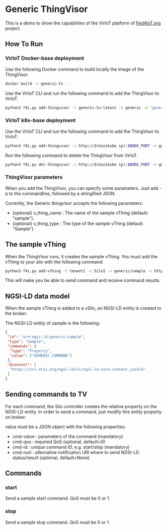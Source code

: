# Generic ThingVisor

This is a demo to show the capabilities of the VirIoT platform of [Fed4IoT.org](https://fed4iot.org/) project.

## How To Run

### VirIoT Docker-base deployment

Use the following Docker command to build locally the image of the ThingVisor.

```bash
docker build -t generic-tv .
```

Use the VirIoT CLI and run the following command to add the ThingVisor to VirIoT.

```bash
python3 f4i.py add-thingvisor -i generic-tv:latest -n generic -d "generic thingVisor" -p '{}'
```

### VirIoT k8s-base deployment

Use the VirIoT CLI and run the following command to add the ThingVisor to VirIoT.

```bash
python3 f4i.py add-thingvisor -c http://$(minikube ip):$NODE_PORT -n generic -d "generic thingVisor" -y "../yaml/thingVisor-generic.yaml" -p '{}'
```

Run the following command to delete the ThingVisor from VirIoT.

```bash
python3 f4i.py del-thingvisor -c http://$(minikube ip):$NODE_PORT -n generic
```

### ThingVisor parameters

When you add the ThingVisor, you can specify some parameters. Just add -p to the commandline, followed by a stringified JSON.

Currently, the Generic thingvisor accepts the following parameters:
- (optional) v_thing_name : The name of the sample vThing (default: "sample").
- (optional) v_thing_type : The type of the sample vThing (default: "Sample").

## The sample vThing

When the ThingVisor runs, it creates the sample vThing. You must add the vThing to your silo with the following command:

```bash
python3 f4i.py add-vthing -t tenant1 -s Silo1 -v generic/sample -c http://$(minikube ip):$NODE_PORT
```

This will make you be able to send command and receive command results.

## NGSI-LD data model

When the sample vThing is added to a vSilo, an NGSI-LD entity is created to the broker.

The NGSI-LD entity of sample is the following:

```json
{
 "id": "urn:ngsi-ld:generic:sample",
 "type": "Sample",
 "commands": {
  "type": "Property",
  "value": ["GENERIC_COMMAND"]
 },
 "@context": [
  "https://uri.etsi.org/ngsi-ld/v1/ngsi-ld-core-context.jsonld"
 ]
}
```

## Sending commands to TV

For each command, the Silo controller creates the relative property on the NGSI-LD entity. In order to send a command, just modify this entity property on broker.

value must be a JSON object with the following properties:

- cmd-value : parameters of the command (mandatory)
- cmd-qos : required QoS (optional, default=0)
- cmd-id : unique command ID, e.g. start/stop (mandatory)
- cmd-nuri : alternative notification URI where to send NGSI-LD status/result (optional, default=None)

## Commands

### start
Send a sample start command. QoS must be 0 or 1.

### stop
Send a sample stop command. QoS must be 0 or 1.
